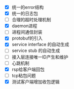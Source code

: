 - [x] 统一的error结构
- [x] 统一的日志包
- [ ] 合理的超时处理机制
- [x] daemon进程
- [ ] 进程间通信封装
- [x] protobuf的引入
- [x] service interface 的自动生成
- [ ] service stub 的自动生成
- [ ] 接入层连接唯一ID产生和维护
- [ ] 心跳机制
- [x] rsp给客户端回包
- [ ] tcp粘包问题
- [x] 测试客户端增加收包逻辑

